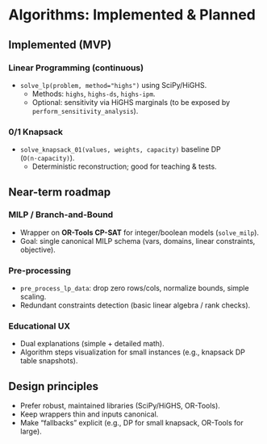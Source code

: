 # Algorithms: Implemented & Planned

## Implemented (MVP)
### Linear Programming (continuous)
- `solve_lp(problem, method="highs")` using SciPy/HiGHS.
  - Methods: `highs`, `highs-ds`, `highs-ipm`.
  - Optional: sensitivity via HiGHS marginals (to be exposed by `perform_sensitivity_analysis`).

### 0/1 Knapsack
- `solve_knapsack_01(values, weights, capacity)` baseline DP (`O(n·capacity)`).
  - Deterministic reconstruction; good for teaching & tests.

## Near-term roadmap
### MILP / Branch-and-Bound
- Wrapper on **OR-Tools CP-SAT** for integer/boolean models (`solve_milp`).
- Goal: single canonical MILP schema (vars, domains, linear constraints, objective).

### Pre-processing
- `pre_process_lp_data`: drop zero rows/cols, normalize bounds, simple scaling.
- Redundant constraints detection (basic linear algebra / rank checks).

### Educational UX
- Dual explanations (simple + detailed math).
- Algorithm steps visualization for small instances (e.g., knapsack DP table snapshots).

## Design principles
- Prefer robust, maintained libraries (SciPy/HiGHS, OR-Tools).
- Keep wrappers thin and inputs canonical.
- Make “fallbacks” explicit (e.g., DP for small knapsack, OR-Tools for large).